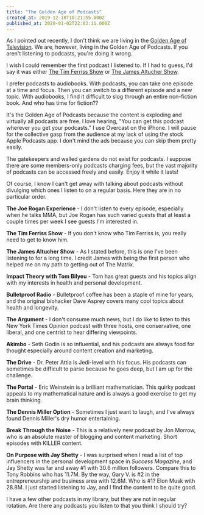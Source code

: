 ```yaml
---
title: "The Golden Age of Podcasts"
created_at: 2019-12-18T10:21:55.000Z
published_at: 2020-01-02T22:03:11.000Z
---
```

As I pointed out recently, I don't think we are living in the [Golden Age of Television](https://200wordsaday.com/words/the-golden-age-of-television-335235e0a036a5e1bb). We are, however, living in the Golden Age of Podcasts. If you aren't listening to podcasts, you're doing it wrong. 

I wish I could remember the first podcast I listened to. If I had to guess, I'd say it was either [The Tim Ferriss Show](https://tim.blog/) or [The James Altucher Show](https://jamesaltucher.com/podcasts/). 

I prefer podcasts to audiobooks. With podcasts, you can take one episode at a time and focus. Then you can switch to a different episode and a new topic. With audiobooks, I find it difficult to slog through an entire non-fiction book. And who has time for fiction??

It's the Golden Age of Podcasts because the content is exploding and virtually all podcasts are free. I love hearing, "You can get this podcast wherever you get your podcasts." I use Overcast on the iPhone. I will pause for the collective gasp from the audience at my lack of using the stock Apple Podcasts app. I don't mind the ads because you can skip them pretty easily. 

The gatekeepers and walled gardens do not exist for podcasts. I suppose there are some members-only podcasts charging fees, but the vast majority of podcasts can be accessed freely and easily. Enjoy it while it lasts! 

Of course, I know I can't get away with talking about podcasts without divulging which ones I listen to on a regular basis. Here they are in no particular order.

**The Joe Rogan Experience** - I don't listen to every episode, especially when he talks MMA, but Joe Rogan has such varied guests that at least a couple times per week I see guests I'm interested in.

**The Tim Ferriss Show** - If you don't know who Tim Ferriss is, you really need to get to know him. 

**The James Altucher Show** - As I stated before, this is one I've been listening to for a long time. I credit James with being the first person who helped me on my path to getting out of The Matrix.

**Impact Theory with Tom Bilyeu** - Tom has great guests and his topics align with my interests in health and personal development.

**Bulletproof Radio** - Bulletproof coffee has been a staple of mine for years, and the original biohacker Dave Asprey covers many cool topics about health and longevity.

**The Argument** - I don't consume much news, but I do like to listen to this New York Times Opinion podcast with three hosts, one conservative, one liberal, and one centrist to hear differing viewpoints. 

**Akimbo** - Seth Godin is so influential, and his podcasts are always food for thought especially around content creation and marketing.

**The Drive** - Dr. Peter Attia is Jedi-level with his focus. His podcasts can sometimes be difficult to parse because he goes deep, but I am up for the challenge.

**The Portal** \- Eric Weinstein is a brilliant mathematician. This quirky podcast appeals to my mathematical nature and is always a good exercise to get my brain thinking.

**The Dennis Miller Option** - Sometimes I just want to laugh, and I've always found Dennis Miller's dry humor entertaining.

**Break Through the Noise** - This is a relatively new podcast by Jon Morrow, who is an absolute master of blogging and content marketing. Short episodes with KILLER content. 

**On Purpose with Jay Shetty** - I was surprised when I read a list of top influencers in the personal development space in _Success Magazine_, and Jay Shetty was far and away #1 with 30.6 million followers. Compare this to Tony Robbins who has 11.7M. By the way, Gary V. is #2 in the entrepreneurship and business area with 12.6M. Who is #1? Elon Musk with 28.8M. I just started listening to Jay, and I find the content to be quite good.

I have a few other podcasts in my library, but they are not in regular rotation. Are there any podcasts you listen to that you think I should try?
